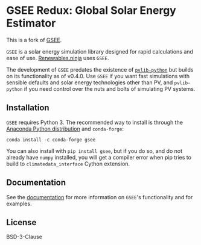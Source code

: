 # GSEE Redux: Global Solar Energy Estimator

This is a fork of [GSEE](https://github.com/renewables-ninja/gsee).

`GSEE` is a solar energy simulation library designed for rapid calculations and ease of use. [Renewables.ninja](https://www.renewables.ninja/) uses `GSEE`.

The development of `GSEE` predates the existence of [`pvlib-python`](https://pvlib-python.readthedocs.io/) but builds on its functionality as of v0.4.0. Use `GSEE` if you want fast simulations with sensible defaults and solar energy technologies other than PV, and `pvlib-python` if you need control over the nuts and bolts of simulating PV systems.

## Installation

`GSEE` requires Python 3. The recommended way to install is through the [Anaconda Python distribution](https://www.continuum.io/downloads) and `conda-forge`:

    conda install -c conda-forge gsee

You can also install with `pip install gsee`, but if you do so, and do not already have `numpy` installed, you will get a compiler error when pip tries to build to `climatedata_interface` Cython extension.

## Documentation

See the [documentation](https://gsee.readthedocs.io/) for more information on `GSEE`'s functionality and for examples.

## License

BSD-3-Clause
